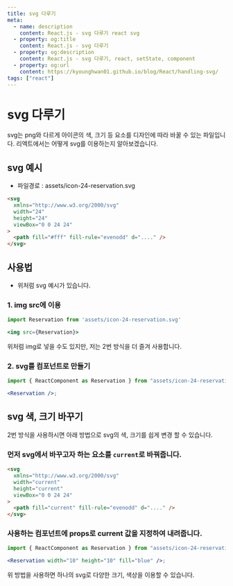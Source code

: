 ```yaml
---
title: svg 다루기
meta:
  - name: description
    content: React.js - svg 다루기 react svg
  - property: og:title
    content: React.js - svg 다루기
  - property: og:description
    content: React.js - svg 다루기, react, setState, component
  - property: og:url
    content: https://kyounghwan01.github.io/blog/React/handling-svg/
tags: ["react"]
---
```


# svg 다루기

svg는 png와 다르게 아이콘의 색, 크기 등 요소를 디자인에 따라 바꿀 수 있는 파일입니다.
리엑트에서는 어떻게 svg를 이용하는지 알아보겠습니다.

## svg 예시

- 파일경로 : assets/icon-24-reservation.svg

```html
<svg
  xmlns="http://www.w3.org/2000/svg"
  width="24"
  height="24"
  viewBox="0 0 24 24"
>
  <path fill="#fff" fill-rule="evenodd" d="...." />
</svg>
```

## 사용법

- 위처럼 svg 예시가 있습니다.

### 1. img src에 이용

```jsx
import Reservation from 'assets/icon-24-reservation.svg'

<img src={Reservation}>
```

위처럼 img로 넣을 수도 있지만, 저는 2번 방식을 더 즐겨 사용합니다.

### 2. svg를 컴포넌트로 만들기

```jsx
import { ReactComponent as Reservation } from "assets/icon-24-reservation.svg";

<Reservation />;
```

## svg 색, 크기 바꾸기

2번 방식을 사용하시면 아래 방법으로 svg의 색, 크기를 쉽게 변경 할 수 있습니다.

### 먼저 svg에서 바꾸고자 하는 요소를 `current`로 바꿔줍니다.

```html
<svg
  xmlns="http://www.w3.org/2000/svg"
  width="current"
  height="current"
  viewBox="0 0 24 24"
>
  <path fill="current" fill-rule="evenodd" d="...." />
</svg>
```

### 사용하는 컴포넌트에 props로 current 값을 지정하여 내려줍니다.

```jsx
import { ReactComponent as Reservation } from "assets/icon-24-reservation.svg";

<Reservation width="10" height="10" fill="blue" />;
```

위 방법을 사용하면 하나의 svg로 다양한 크기, 색상을 이용할 수 있습니다.

<TagLinks />

<Comment />
